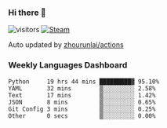 ### Hi there 👋

![visitors](https://visitor-badge.glitch.me/badge?page_id=zhourunlai)
[![Steam](https://img.shields.io/badge/dynamic/json?label=Steam&query=%24.data.totalSubs&url=https%3A%2F%2Fapi.spencerwoo.com%2Fsubstats%2F%3Fsource%3DsteamGames%26queryKey%3D76561198285156854&suffix=%20Games&logo=steam&labelColor=134375&color=0b1a37&longCache=true)](http://steamcommunity.com/profiles/76561198285156854)

Auto updated by <a href="https://github.com/zhourunlai/zhourunlai/actions" target="_blank">zhourunlai/actions</a>

### Weekly Languages Dashboard

<!--PART:wakatime-->
```text
Python     19 hrs 44 mins █████████▓ 95.10%
YAML       32 mins        ▒░░░░░░░░░ 2.58%
Text       17 mins        ▒░░░░░░░░░ 1.42%
JSON       8 mins         ▒░░░░░░░░░ 0.65%
Git Config 3 mins         ▒░░░░░░░░░ 0.25%
Other      0 secs         ▒░░░░░░░░░ 0.00%
```
<!--PART:wakatime-->
